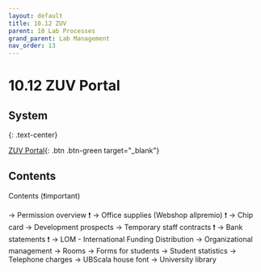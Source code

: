 ```yaml
---
layout: default
title: 10.12 ZUV
parent: 10 Lab Processes
grand_parent: Lab Management
nav_order: 13
---
```


# 10.12 ZUV Portal

## System

{: .text-center}

[ZUV Portal](https://zuvportal.uni-bamberg.de/){: .btn .btn-green target="_blank"}

## Contents
Contents (❗important)

→ Permission overview ❗
→ Office supplies (Webshop allpremio) ❗
→ Chip card
→ Development prospects
→ Temporary staff contracts ❗
→ Bank statements ❗
→ LOM - International Funding Distribution
→ Organizational management
→ Rooms
→ Forms for students
→ Student statistics
→ Telephone charges
→ UBScala house font
→ University library

